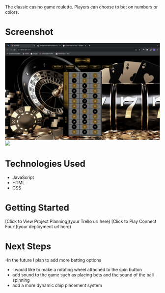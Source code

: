 # <Roulette>
The classic casino game roulette. Players can choose to bet on numbers or colors.

# Screenshot

<img src="https://github.com/jmorgainz/roulette-project/blob/main/Screenshot%202023-08-18%20at%209.10.00%20AM.png">
<img src="file:///Users/jmorgainz/Desktop/Screenshot%202023-08-18%20at%209.10.24%20AM.png">

# Technologies Used

- JavaScript
- HTML
- CSS

# Getting Started

[Click to View Project Planning](your Trello url here)
[Click to Play Connect Four!](your deployment url here)

# Next Steps
-In the future I plan to add more betting options
- I would like to make a rotating wheel attached to the spin button
- add sound to the game such as placing bets and the sound of the ball spinning
- add a more dynamic chip placement system
